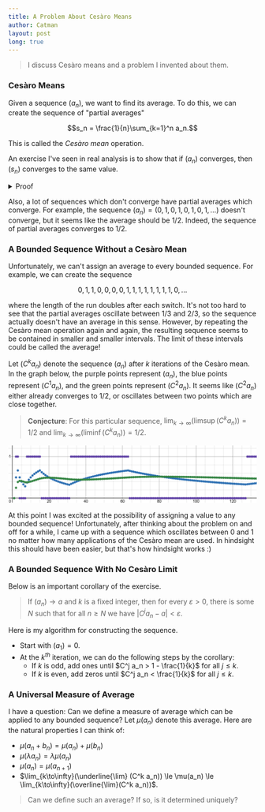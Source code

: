 ```yaml
---
title: A Problem About Cesàro Means
author: Catman
layout: post
long: true
---
```


> I discuss Cesàro means and a problem I invented about them.

### Cesàro Means

Given a sequence $(a_n)$, we want to find its average. To do this, we can create the sequence of "partial averages"

$$s_n = \frac{1}{n}\sum_{k=1}^n a_n.$$

This is called the *Cesàro mean* operation.

An exercise I've seen in real analysis is to show that if $(a_n)$ converges, then $(s_n)$ converges to the same value.

<details><summary>
Proof
</summary>
<div markdown="1">

Suppose $(a_n)$ converges to $a$. Fix $\varepsilon > 0$. Choose $N$ so that
$|a_n - a| < \varepsilon/2$ for all $n\ge N$. Let $M$ be an upper bound of $|a_n - a|$. Then for all
$n\ge\max\\{2MN/\varepsilon, N\\}$, we have

$$
\begin{align*}
  |s_n - a| &= \left|\frac{1}{n}\sum_{k=1}^n (a_k - a)\right| \\
  &\le \frac{1}{n}\sum_{k=1}^n |a_k - a| \\
  &= \frac{1}{n}\left[\sum_{k=1}^N |a_k - a| + \sum_{k=N+1}^n |a_k - a|\right] \\
  &\le \frac{1}{n}\left[\sum_{k=1}^N M + \sum_{k=N+1}^n \frac{\epsilon}{2}\right] \\
  &\le \frac{MN}{n} + \frac{n-N}{n}\frac{\varepsilon}{2} \\
  &\le \frac{\varepsilon}{2} + \frac{\varepsilon}{2} = \varepsilon.
\end{align*}
$$

Therefore, $(s_n)\to a$.

</div>
</details>

Also, a lot of sequences which don't converge have partial averages which converge. For example, the sequence $(a_n) = (0,1,0,1,0,1,0,1,\dots)$ doesn't converge, but it seems like the average should be $1/2$. Indeed, the sequence of partial averages converges to $1/2$.

### A Bounded Sequence Without a Cesàro Mean

Unfortunately, we can't assign an average to every bounded sequence. For example, we can create the sequence

$$0,1,1,0,0,0,0,1,1,1,1,1,1,1,1,0,\dots$$

where the length of the run doubles after each switch. It's not too hard to see that the partial averages oscillate between $1/3$ and $2/3$, so the sequence actually doesn't have an average in this sense. However, by repeating the Cesàro mean operation again and again, the resulting sequence seems to be contained in smaller and smaller intervals. The limit of these intervals could be called the average!

Let $(C^k a_n)$ denote the sequence $(a_n)$ after $k$ iterations of the Cesàro mean. In the graph below, the purple points represent $(a_n)$, the blue points represent $(C^1a_n)$, and the green points represent $(C^2 a_n)$. It seems like $(C^2a_n)$ either already converges to $1/2$, or oscillates between two points which are close together.

> **Conjecture**: For this particular sequence, $\lim_{k\to\infty}(\limsup(C^k a_n)) = 1/2$ and $\lim_{k\to\infty}(\liminf(C^k a_n)) = 1/2$.

![alt text](/assets/2025-07-30-cesaro-example.png)

At this point I was excited at the possibility of assigning a value to any bounded sequence! Unfortunately, after thinking about the problem on and off for a while, I came up with a sequence which oscillates between $0$ and $1$ no matter how many applications of the Cesàro mean are used. In hindsight this should have been easier, but that's how hindsight works :)

### A Bounded Sequence With No Cesàro Limit

Below is an important corollary of the exercise.

> If $(a_n)\to a$ and $k$ is a fixed integer, then for every $\varepsilon > 0$, there is some $N$ such that for all $n\ge N$ we have $|C^j a_n - a| < \varepsilon$.

Here is my algorithm for constructing the sequence.

* Start with $(a_1) = 0$.
* At the $k^{th}$ iteration, we can do the following steps by the corollary:
  * If $k$ is odd, add ones until $C^j a_n > 1 - \frac{1}{k}$ for all $j\le k$.
  * If $k$ is even, add zeros until $C^j a_n < \frac{1}{k}$ for all $j \le k$.

### A Universal Measure of Average

I have a question: Can we define a measure of average which can be applied to any bounded sequence? Let $\mu(a_n)$ denote this average. Here are the natural properties I can think of:
* $\mu(a_n + b_n) = \mu(a_n) + \mu(b_n)$
* $\mu(\lambda a_n) = \lambda \mu(a_n)$
* $\mu(a_n) = \mu(a_{n+1})$
* $\lim_{k\to\infty}(\underline{\lim} (C^k a_n)) \le \mu(a_n) \le \lim_{k\to\infty}(\overline{\lim}(C^k a_n))$.

> Can we define such an average? If so, is it determined uniquely?